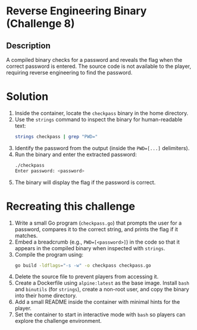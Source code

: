 # Reverse Engineering Binary (Challenge 8)

## Description
A compiled binary checks for a password and reveals the flag when the correct password is entered. The source code is not available to the player, requiring reverse engineering to find the password.

# Solution
1. Inside the container, locate the `checkpass` binary in the home directory.
2. Use the `strings` command to inspect the binary for human-readable text:  
   ```bash
   strings checkpass | grep "PWD="
   ```
3. Identify the password from the output (inside the `PWD=[...]` delimiters).
4. Run the binary and enter the extracted password:  
   ```bash
   ./checkpass
   Enter password: <password>
   ```
5. The binary will display the flag if the password is correct.

# Recreating this challenge
1. Write a small Go program (`checkpass.go`) that prompts the user for a password, compares it to the correct string, and prints the flag if it matches.
2. Embed a breadcrumb (e.g., `PWD=[<password>]`) in the code so that it appears in the compiled binary when inspected with `strings`.
3. Compile the program using:  
   ```bash
   go build -ldflags="-s -w" -o checkpass checkpass.go
   ```
4. Delete the source file to prevent players from accessing it.
5. Create a Dockerfile using `alpine:latest` as the base image. Install `bash` and `binutils` (for `strings`), create a non-root user, and copy the binary into their home directory.
6. Add a small README inside the container with minimal hints for the player.
7. Set the container to start in interactive mode with `bash` so players can explore the challenge environment.
